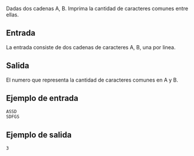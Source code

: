 Dadas dos cadenas A, B. Imprima la cantidad de caracteres comunes entre ellas.



## Entrada



La entrada consiste de dos cadenas de caracteres A, B, una por linea.



## Salida



El numero que representa la cantidad de caracteres comunes en A y B.



## Ejemplo de entrada



```
ASSD
SDFGS
```


## Ejemplo de salida



```
3
```


